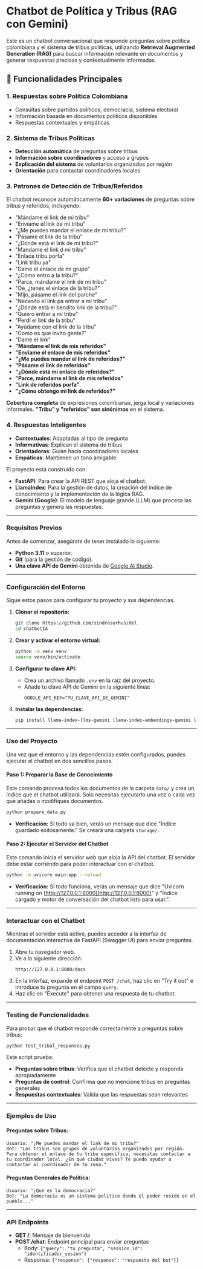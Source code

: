 # Chatbot de Política y Tribus (RAG con Gemini)

Este es un chatbot conversacional que responde preguntas sobre política colombiana y el sistema de tribus políticas, utilizando **Retrieval Augmented Generation (RAG)** para buscar información relevante en documentos y generar respuestas precisas y contextualmente informadas.

## 🎯 **Funcionalidades Principales**

### **1. Respuestas sobre Política Colombiana**
- Consultas sobre partidos políticos, democracia, sistema electoral
- Información basada en documentos políticos disponibles
- Respuestas contextuales y empáticas

### **2. Sistema de Tribus Políticas**
- **Detección automática** de preguntas sobre tribus
- **Información sobre coordinadores** y acceso a grupos
- **Explicación del sistema** de voluntarios organizados por región
- **Orientación** para contactar coordinadores locales

### **3. Patrones de Detección de Tribus/Referidos**
El chatbot reconoce automáticamente **60+ variaciones** de preguntas sobre tribus y referidos, incluyendo:
- "Mándame el link de mi tribu"
- "Envíame el link de mi tribu"
- "¿Me puedes mandar el enlace de mi tribu?"
- "Pásame el link de la tribu"
- "¿Dónde está el link de mi tribu?"
- "Mandame el link d mi tribu"
- "Enlace tribu porfa"
- "Link tribu ya"
- "Dame el enlace de mi grupo"
- "¿Cómo entro a la tribu?"
- "Parce, mándame el link de mi tribu"
- "Oe, ¿tenés el enlace de la tribu?"
- "Mijo, pásame el link del parche"
- "Necesito el link pa entrar a mi tribu"
- "¿Dónde está el bendito link de la tribu?"
- "Quiero entrar a mi tribu"
- "Perdí el link de la tribu"
- "Ayúdame con el link de la tribu"
- "Como es que invito gente?"
- "Dame el link"
- **"Mándame el link de mis referidos"**
- **"Envíame el enlace de mis referidos"**
- **"¿Me puedes mandar el link de referidos?"**
- **"Pásame el link de referidos"**
- **"¿Dónde está mi enlace de referidos?"**
- **"Parce, mándame el link de mis referidos"**
- **"Link de referidos porfa"**
- **"¿Cómo obtengo mi link de referidos?"**

**Cobertura completa** de expresiones colombianas, jerga local y variaciones informales. **"Tribu" y "referidos" son sinónimos** en el sistema.

### **4. Respuestas Inteligentes**
- **Contextuales**: Adaptadas al tipo de pregunta
- **Informativas**: Explican el sistema de tribus
- **Orientadoras**: Guían hacia coordinadores locales
- **Empáticas**: Mantienen un tono amigable

El proyecto está construido con:

  * **FastAPI**: Para crear la API REST que aloja el chatbot.
  * **LlamaIndex**: Para la gestión de datos, la creación del índice de conocimiento y la implementación de la lógica RAG.
  * **Gemini (Google)**: El modelo de lenguaje grande (LLM) que procesa las preguntas y genera las respuestas.

-----

### Requisitos Previos

Antes de comenzar, asegúrate de tener instalado lo siguiente:

  * **Python 3.11** o superior.
  * **Git** (para la gestión de código).
  * **Una clave API de Gemini** obtenida de [Google AI Studio](https://aistudio.google.com/app/apikey).

-----

### Configuración del Entorno

Sigue estos pasos para configurar tu proyecto y sus dependencias.

1.  **Clonar el repositorio:**

    ```bash
    git clone https://github.com/sindresorhus/del
    cd chatbotIA
    ```

2.  **Crear y activar el entorno virtual:**

    ```bash
    python -m venv venv
    source venv/bin/activate
    ```

3.  **Configurar tu clave API:**

      * Crea un archivo llamado `.env` en la raíz del proyecto.
      * Añade tu clave API de Gemini en la siguiente línea:
        ```env
        GOOGLE_API_KEY="TU_CLAVE_API_DE_GEMINI"
        ```


4.  **Instalar las dependencias:**

    ```bash
    pip install llama-index-llms-gemini llama-index-embeddings-gemini llama-index pydantic "uvicorn[standard]" google-generativeai fastapi
    ```

-----

### Uso del Proyecto

Una vez que el entorno y las dependencias estén configurados, puedes ejecutar el chatbot en dos sencillos pasos.

#### Paso 1: Preparar la Base de Conocimiento

Este comando procesa todos los documentos de la carpeta `data/` y crea un índice que el chatbot utilizará. Solo necesitas ejecutarlo una vez o cada vez que añadas o modifiques documentos.

```bash
python prepare_data.py
```

  * **Verificación:** Si todo va bien, verás un mensaje que dice "Índice guardado exitosamente." Se creará una carpeta `storage/`.

#### Paso 2: Ejecutar el Servidor del Chatbot

Este comando inicia el servidor web que aloja la API del chatbot. El servidor debe estar corriendo para poder interactuar con el chatbot.

```bash
python -m uvicorn main:app --reload
```

  * **Verificación:** Si todo funciona, verás un mensaje que dice "Uvicorn running on [http://127.0.0.1:8000](http://127.0.0.1:8000)" y "Índice cargado y motor de conversación del chatbot listo para usar.".

-----

### Interactuar con el Chatbot

Mientras el servidor está activo, puedes acceder a la interfaz de documentación interactiva de FastAPI (Swagger UI) para enviar preguntas.

1.  Abre tu navegador web.
2.  Ve a la siguiente dirección:
    ```
    http://127.0.0.1:8000/docs
    ```
3.  En la interfaz, expande el endpoint `POST /chat`, haz clic en "Try it out" e introduce tu pregunta en el campo `query`.
4.  Haz clic en "Execute" para obtener una respuesta de tu chatbot.

-----

### Testing de Funcionalidades

Para probar que el chatbot responde correctamente a preguntas sobre tribus:

```bash
python test_tribal_responses.py
```

Este script prueba:
- **Preguntas sobre tribus**: Verifica que el chatbot detecte y responda apropiadamente
- **Preguntas de control**: Confirma que no mencione tribus en preguntas generales
- **Respuestas contextuales**: Valida que las respuestas sean relevantes

-----

### Ejemplos de Uso

#### Preguntas sobre Tribus:
```
Usuario: "¿Me puedes mandar el link de mi tribu?"
Bot: "Las tribus son grupos de voluntarios organizados por región. Para obtener el enlace de tu tribu específica, necesitas contactar a tu coordinador local. ¿En qué ciudad vives? Te puedo ayudar a contactar al coordinador de tu zona."
```

#### Preguntas Generales de Política:
```
Usuario: "¿Qué es la democracia?"
Bot: "La democracia es un sistema político donde el poder reside en el pueblo..."
```

-----

### API Endpoints

- **GET /**: Mensaje de bienvenida
- **POST /chat**: Endpoint principal para enviar preguntas
  - Body: `{"query": "tu pregunta", "session_id": "identificador_sesion"}`
  - Response: `{"response": {"response": "respuesta del bot"}}`


